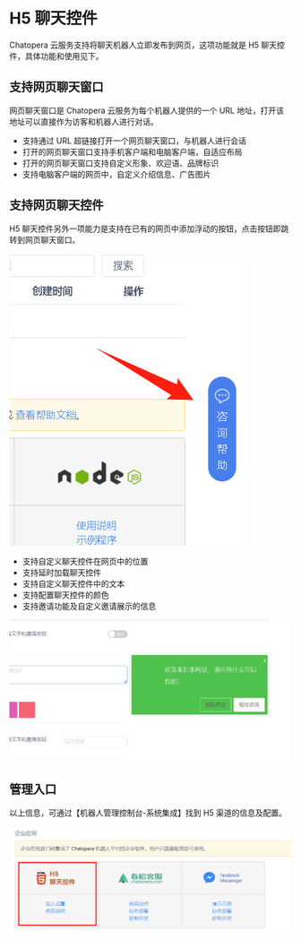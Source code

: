 # H5 聊天控件

Chatopera 云服务支持将聊天机器人立即发布到网页，这项功能就是 H5 聊天控件，具体功能和使用见下。

## 支持网页聊天窗口

网页聊天窗口是 Chatopera 云服务为每个机器人提供的一个 URL 地址，打开该地址可以直接作为访客和机器人进行对话。


* 支持通过 URL 超链接打开一个网页聊天窗口，与机器人进行会话
* 打开的网页聊天窗口支持手机客户端和电脑客户端，自适应布局
* 打开的网页聊天窗口支持自定义形象、欢迎语、品牌标识
* 支持电脑客户端的网页中，自定义介绍信息、广告图片


## 支持网页聊天控件

H5 聊天控件另外一项能力是支持在已有的网页中添加浮动的按钮，点击按钮即跳转到网页聊天窗口。

![](../../../../images/assets/screenshot_20230416110453.png)


* 支持自定义聊天控件在网页中的位置
* 支持延时加载聊天控件
* 支持自定义聊天控件中的文本
* 支持配置聊天控件的颜色
* 支持邀请功能及自定义邀请展示的信息

![](../../../../images/assets/screenshot_20230416110640.png)

## 管理入口

以上信息，可通过【机器人管理控制台-系统集成】找到 H5 渠道的信息及配置。

![](../../../../images/assets/screenshot_20230416105743.png)


